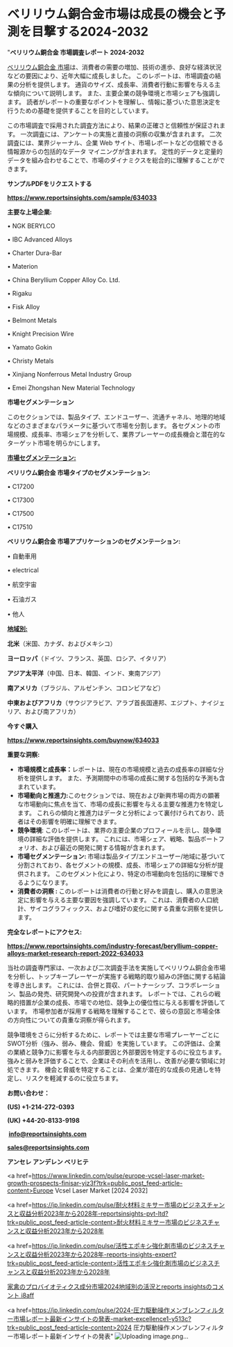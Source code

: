# ベリリウム銅合金市場は成長の機会と予測を目撃する2024-2032

"<strong>ベリリウム銅合金 市場調査レポート 2024-2032</strong>

<a href=https://www.reportsinsights.com/sample/634033>ベリリウム銅合金 市場</a>は、消費者の需要の増加、技術の進歩、良好な経済状況などの要因により、近年大幅に成長しました。 このレポートは、市場調査の結果の分析を提供します。 通貨のサイズ、成長率、消費者行動に影響を与える主な傾向について説明します。 また、主要企業の競争環境と市場シェアも強調します。 読者がレポートの重要なポイントを理解し、情報に基づいた意思決定を行うための基礎を提供することを目的としています。

この市場調査で採用された調査方法により、結果の正確さと信頼性が保証されます。 一次調査には、アンケートの実施と直接の洞察の収集が含まれます。 二次調査には、業界ジャーナル、企業 Web サイト、市場レポートなどの信頼できる情報源からの包括的なデータ マイニングが含まれます。 定性的データと定量的データを組み合わせることで、市場のダイナミクスを総合的に理解することができます。

<strong><b>サンプルPDFをリクエストする</b></strong>

<a href=https://www.reportsinsights.com/sample/634033><strong><u>https://www.reportsinsights.com/sample/634033</u></strong></a>

<strong>主要な上場企業:</strong>

• NGK BERYLCO

• IBC Advanced Alloys

• Charter Dura-Bar

• Materion

• China Beryllium Copper Alloy Co. Ltd.

• Rigaku

• Fisk Alloy

• Belmont Metals

• Knight Precision Wire

• Yamato Gokin

• Christy Metals

• Xinjiang Nonferrous Metal Industry Group

• Emei Zhongshan New Material Technology

<strong>市場セグメンテーション</strong>

このセクションでは、製品タイプ、エンドユーザー、流通チャネル、地理的地域などのさまざまなパラメータに基づいて市場を分割します。 各セグメントの市場規模、成長率、市場シェアを分析して、業界プレーヤーの成長機会と潜在的なターゲット市場を明らかにします。

<strong><u>市場セグメンテーション</u></strong><strong><u>:</u></strong>

<strong>ベリリウム銅合金 市場タイプのセグメンテーション:</strong>

• C17200

• C17300

• C17500

• C17510

<strong>ベリリウム銅合金 市場アプリケーションのセグメンテーション:</strong>

• 自動車用

• electrical

• 航空宇宙

• 石油ガス

• 他人

<strong><u>地域別</u></strong><strong><u>:</u></strong>

<strong>北米</strong>（米国、カナダ、およびメキシコ）

<strong>ヨーロッパ</strong>（ドイツ、フランス、英国、ロシア、イタリア）

<strong>アジア太平洋</strong>（中国、日本、韓国、インド、東南アジア）

<strong>南アメリカ</strong>（ブラジル、アルゼンチン、コロンビアなど）

<strong>中東およびアフリカ</strong>（サウジアラビア、アラブ首長国連邦、エジプト、ナイジェリア、および南アフリカ）

<strong>今すぐ購入</strong>

<a href=https://www.reportsinsights.com/buynow/634033><strong><u>https://www.reportsinsights.com/buynow/634033</u></strong></a>

<strong>重要な洞察:</strong>
<ul>
  <li><strong>市場規模と成長率：</strong>レポートは、現在の市場規模と過去の成長率の詳細な分析を提供します。 また、予測期間中の市場の成長に関する包括的な予測も含まれています。</li>
  <li><strong>市場動向と推進力:</strong>このセクションでは、現在および新興市場の両方の顕著な市場動向に焦点を当て、市場の成長に影響を与える主要な推進力を特定します。 これらの傾向と推進力はデータと分析によって裏付けられており、読者はその影響を明確に理解できます。</li>
  <li><strong>競争環境</strong>: このレポートは、業界の主要企業のプロフィールを示し、競争環境の詳細な評価を提供します。 これには、市場シェア、戦略、製品ポートフォリオ、および最近の開発に関する情報が含まれます。</li>
  <li><strong>市場セグメンテーション: </strong>市場は製品タイプ/エンドユーザー/地域に基づいて分割されており、各セグメントの規模、成長、市場シェアの詳細な分析が提供されます。 このセグメント化により、特定の市場動向を包括的に理解できるようになります。</li>
  <li><strong>消費者の洞察 : </strong>このレポートは消費者の行動と好みを調査し、購入の意思決定に影響を与える主要な要因を強調しています。 これは、消費者の人口統計、サイコグラフィックス、および嗜好の変化に関する貴重な洞察を提供します。</li>
</ul>
<strong>完全なレポートにアクセス:</strong>

<a href=https://www.reportsinsights.com/industry-forecast/beryllium-copper-alloys-market-research-report-2022-634033><strong><u><b>https://www.reportsinsights.com/industry-forecast/beryllium-copper-alloys-market-research-report-2022-634033</b></u></strong></a>

当社の調査専門家は、一次および二次調査手法を実施してベリリウム銅合金市場を分析し、トップキープレーヤーが実施する戦略的取り組みの評価に関する結論を導き出します。 これには、合併と買収、パートナーシップ、コラボレーション、製品の発売、研究開発への投資が含まれます。 レポートでは、これらの戦略的措置が企業の成長、市場での地位、競争上の優位性に与える影響を評価しています。 市場参加者が採用する戦略を理解することで、彼らの意図と市場全体の方向性についての貴重な洞察が得られます。

競争環境をさらに分析するために、レポートでは主要な市場プレーヤーごとにSWOT分析（強み、弱み、機会、脅威）を実施しています。 この評価は、企業の業績と競争力に影響を与える内部要因と外部要因を特定するのに役立ちます。 強みと弱みを評価することで、企業はその利点を活用し、改善が必要な領域に対処できます。 機会と脅威を特定することは、企業が潜在的な成長の見通しを特定し、リスクを軽減するのに役立ちます。

<strong>お問い合わせ：</strong>

<strong>(US) +1-214-272-0393</strong>

<strong>(UK) +44-20-8133-9198</strong>

<strong> </strong><a href=info@reportsinsights.com><strong><u>info@reportsinsights.com</u></strong></a>

<a href=sales@reportsinsights.com><strong><u>sales@reportsinsights.com</u></strong></a>

<strong>アンセレ アンデレン ベリヒテ</strong>

<a href=https://www.linkedin.com/pulse/europe-vcsel-laser-market-growth-prospects-finisar-yiz3f?trk=public_post_feed-article-content>Europe Vcsel Laser Market [2024 2032]</a>

<a href=https://jp.linkedin.com/pulse/耐火材料ミキサー市場のビジネスチャンスと収益分析2023年から2028年-reportsinsights-pvt-ltd?trk=public_post_feed-article-content>耐火材料ミキサー市場のビジネスチャンスと収益分析2023年から2028年</a>

<a href=https://jp.linkedin.com/pulse/活性エポキシ強化剤市場のビジネスチャンスと収益分析2023年から2028年-reports-insights-expert?trk=public_post_feed-article-content>活性エポキシ強化剤市場のビジネスチャンスと収益分析2023年から2028年</a>

<a href=https://www.linkedin.com/pulse/家禽のプロバイオティクス成分市場2024地域別の活況とreports-insightsのコメント-i8aff/>家禽のプロバイオティクス成分市場2024地域別の活況とreports insightsのコメント i8aff</a>

<a href=https://jp.linkedin.com/pulse/2024-圧力駆動操作メンブレンフィルター市場レポート最新インサイトの発表-market-excellence1-y513c?trk=public_post_feed-article-content>2024 圧力駆動操作メンブレンフィルター市場レポート最新インサイトの発表</a>"
![Uploading image.png…]()
